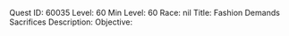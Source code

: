 Quest ID: 60035
Level: 60
Min Level: 60
Race: nil
Title: Fashion Demands Sacrifices
Description: 
Objective: 
